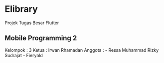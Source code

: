 # Elibrary

Projek Tugas Besar Flutter

## Mobile Programming 2
Kelompok  : 3
Ketua     : Irwan Rhamadan
Anggota   : - Ressa Muhammad Rizky Sudrajat
            - Fieryald
